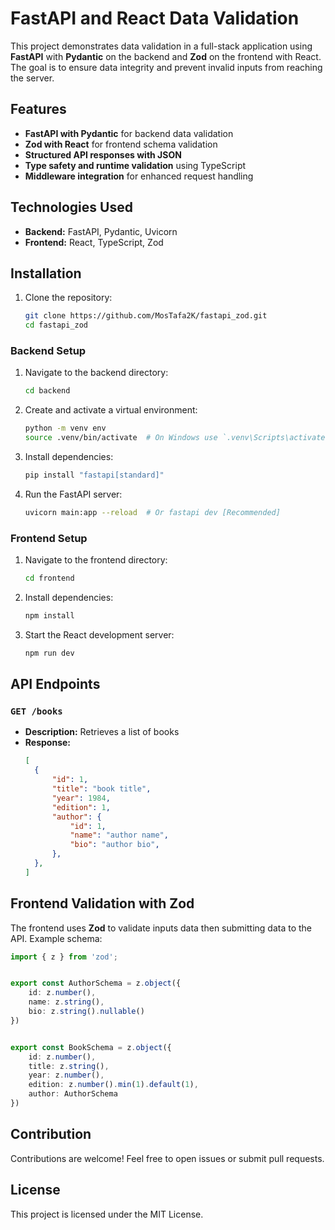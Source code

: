 # FastAPI and React Data Validation

This project demonstrates data validation in a full-stack application using **FastAPI** with **Pydantic** on the backend and **Zod** on the frontend with React. The goal is to ensure data integrity and prevent invalid inputs from reaching the server.

## Features

- **FastAPI with Pydantic** for backend data validation
- **Zod with React** for frontend schema validation
- **Structured API responses with JSON**
- **Type safety and runtime validation** using TypeScript
- **Middleware integration** for enhanced request handling

## Technologies Used

- **Backend:** FastAPI, Pydantic, Uvicorn
- **Frontend:** React, TypeScript, Zod

## Installation
1. Clone the repository:
   ```bash
   git clone https://github.com/MosTafa2K/fastapi_zod.git
   cd fastapi_zod
   ```
### Backend Setup
1. Navigate to the backend directory:
   ```bash
   cd backend
   ```

2. Create and activate a virtual environment:
   ```bash
   python -m venv env
   source .venv/bin/activate  # On Windows use `.venv\Scripts\activate`
   ```
3. Install dependencies:
   ```bash
   pip install "fastapi[standard]"
   ```
4. Run the FastAPI server:
   ```bash
   uvicorn main:app --reload  # Or fastapi dev [Recommended]
   ```

### Frontend Setup

1. Navigate to the frontend directory:
   ```bash
   cd frontend
   ```
2. Install dependencies:
   ```bash
   npm install
   ```
3. Start the React development server:
   ```bash
   npm run dev
   ```

## API Endpoints
### `GET /books`
- **Description:** Retrieves a list of books
- **Response:**
  ```json
  [
    {
        "id": 1,
        "title": "book title",
        "year": 1984,
        "edition": 1,
        "author": {
            "id": 1,
            "name": "author name",
            "bio": "author bio",
        },
    },
  ]
  ```

## Frontend Validation with Zod

The frontend uses **Zod** to validate inputs data then submitting data to the API. Example schema:

```typescript
import { z } from 'zod';


export const AuthorSchema = z.object({
    id: z.number(),
    name: z.string(),
    bio: z.string().nullable()
})


export const BookSchema = z.object({
    id: z.number(),
    title: z.string(),
    year: z.number(),
    edition: z.number().min(1).default(1),
    author: AuthorSchema
})
```

## Contribution

Contributions are welcome! Feel free to open issues or submit pull requests.

## License

This project is licensed under the MIT License.
